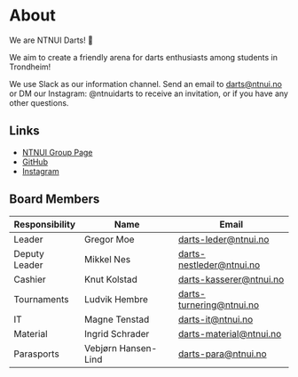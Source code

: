 # About

We are NTNUI Darts! 🎯

We aim to create a friendly arena for darts enthusiasts among students in Trondheim!

We use Slack as our information channel. Send an email to darts@ntnui.no or DM our Instagram: @ntnuidarts to receive an invitation, or if you have any other questions.

## Links

- [NTNUI Group Page](https://medlem.ntnui.no/groups/darts/)
- [GitHub](https://github.com/ntnui-darts)
- [Instagram](https://instagram.com/ntnuidarts)

## Board Members

| Responsibility | Name                       | Email                      |
| -------------- | -------------------------- | -------------------------- |
| Leader         | Gregor Moe                 | <darts-leder@ntnui.no>     |
| Deputy Leader  | Mikkel Nes                 | <darts-nestleder@ntnui.no> |
| Cashier        | Knut Kolstad               | <darts-kasserer@ntnui.no>  |
| Tournaments    | Ludvik Hembre              | <darts-turnering@ntnui.no> |
| IT             | Magne Tenstad              | <darts-it@ntnui.no>        |
| Material       | Ingrid Schrader            | <darts-material@ntnui.no>  |
| Parasports     | Vebjørn Hansen-Lind        | <darts-para@ntnui.no>      |
